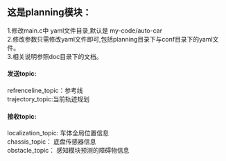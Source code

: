 ## 这是planning模块：  
1.修改main.c中 yaml文件目录,默认是 my-code/auto-car  
2.修改参数只需修改yaml文件即可,包括planning目录下与conf目录下的yaml文件。  
3.相关说明参照doc目录下的文档。  




#### 发送topic:
refrenceline_topic：参考线  
trajectory_topic:当前轨迹规划  
#### 接收topic:
localization_topic: 车体全局位置信息  
chassis_topic： 底盘传感器信息  
obstacle_topic： 感知模块预测的障碍物信息  
